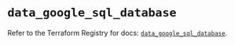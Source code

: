 # `data_google_sql_database`

Refer to the Terraform Registry for docs: [`data_google_sql_database`](https://registry.terraform.io/providers/hashicorp/google/6.17.0/docs/data-sources/sql_database).
